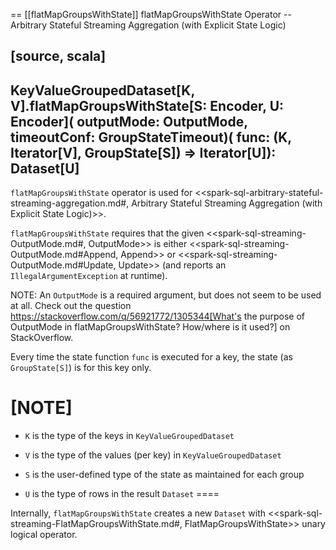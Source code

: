 == [[flatMapGroupsWithState]] flatMapGroupsWithState Operator -- Arbitrary Stateful Streaming Aggregation (with Explicit State Logic)

[source, scala]
----
KeyValueGroupedDataset[K, V].flatMapGroupsWithState[S: Encoder, U: Encoder](
  outputMode: OutputMode,
  timeoutConf: GroupStateTimeout)(
  func: (K, Iterator[V], GroupState[S]) => Iterator[U]): Dataset[U]
----

`flatMapGroupsWithState` operator is used for <<spark-sql-arbitrary-stateful-streaming-aggregation.md#, Arbitrary Stateful Streaming Aggregation (with Explicit State Logic)>>.

`flatMapGroupsWithState` requires that the given <<spark-sql-streaming-OutputMode.md#, OutputMode>> is either <<spark-sql-streaming-OutputMode.md#Append, Append>> or <<spark-sql-streaming-OutputMode.md#Update, Update>> (and reports an `IllegalArgumentException` at runtime).

NOTE: An `OutputMode` is a required argument, but does not seem to be used at all. Check out the question https://stackoverflow.com/q/56921772/1305344[What's the purpose of OutputMode in flatMapGroupsWithState? How/where is it used?] on StackOverflow.

Every time the state function `func` is executed for a key, the state (as `GroupState[S]`) is for this key only.

[NOTE]
====
* `K` is the type of the keys in `KeyValueGroupedDataset`

* `V` is the type of the values (per key) in `KeyValueGroupedDataset`

* `S` is the user-defined type of the state as maintained for each group

* `U` is the type of rows in the result `Dataset`
====

Internally, `flatMapGroupsWithState` creates a new `Dataset` with <<spark-sql-streaming-FlatMapGroupsWithState.md#, FlatMapGroupsWithState>> unary logical operator.
